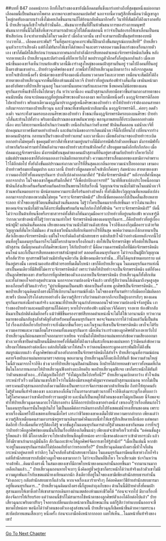 ##บทที่ 847 ถอดหน้ากาก
อีกทั้งในร่างของเขายังมีเลือดลมที่แข็งแกร่งอย่างถึงที่สุดขุมหนึ่งแผ่ออกมา เลือดลมนี้เปี่ยมล้นมากไพศาล มากพอจะเขย่าคลอนแปดทิศ!
นอกจากนี้ความรู้สึกที่เหมือนว่ามีภูเขาลูกใหญ่กดทับลงมาบนร่างซึ่งไม่เคยเกิดขึ้นมานานก็ได้ย้อนกลับคืนมาอีกครั้ง วินาทีที่สัมผัสได้ถึงแรงกดทับนี้ ป๋ายเสี่ยวฉุนก็เข้าใจทันทีว่านั่นคือ...พันธนาการขั้นที่สี่ในห้าพันธนาการของร่างกายมนุษย์!
พันธนาการชั้นนี้ไม่ใช่สิ่งที่เขาจะสามารถฝ่าทะลุไปได้ตั้งแต่ตอนนี้ ทว่าจำเป็นต้องรอให้เขาเลื่อนเป็นคนฟ้าเสียก่อน ถึงจะทำลายมันได้ในรวดเดียว!
เมื่อถึงเวลานั้น เขาก็จะสามารถฝึกขั้นสุดท้ายของบทมิวางวายได้...
เลือดคงกระพัน!!
“ในที่สุดกระดูกคงกระพันก็ฝึกมาถึงขั้นสมบูรณ์แบบเสียที!” ป๋ายเสี่ยวฉุนหัวเราะร่าเสียงดัง แต่ยังไม่ทันรอให้เขาได้ลำพองใจและตรวจสอบความแข็งแกร่งของเรือนกายตัวเอง เขาก็สัมผัสได้เสียก่อนว่าบนนภากาศนอกถ้ำกำลังมีการสืบทอดตำแหน่งจักรพรรดิหมิงเกิดขึ้น
หลังจากหายตะลึง ป๋ายเสี่ยวฉุนสะบัดร่างหนึ่งทีก็หายวับไป พอปรากฏตัวอีกครั้งก็อยู่นอกถ้ำแล้ว เมื่อเงยหน้าขึ้นมองเขาจึงเห็นว่าบนท้องฟ้าเวลานี้มีเงาร่างสูงใหญ่ของคนเฝ้าสุสานยืนอยู่ รวมไปถึงคนที่ยืนอยู่ฝั่งตรงข้ามเขาอย่าง...ป๋ายฮ่าวลูกศิษย์ของเขา!
ภาพนี้ทำให้ป๋ายเสี่ยวฉุนเบิกตากว้าง หลังจากสูดลมหายใจเข้าลึกหนึ่งครั้ง นัยน์ตาของเขาที่จ้องมองนิ่งก็เผยแววคาดหวังและอวยพร
เหมือนจะสัมผัสได้ถึงสายตาของป๋ายเสี่ยวฉุนจากพื้นที่ต้องห้ามแม่น้ำอเวจี ป๋ายฮ่าวที่อยู่บนท้องฟ้าร่างสั่นเทิ้ม เขาผินหน้ามามองยังทิศทางที่ป๋ายเสี่ยวฉุนอยู่ ในดวงตานั้นเผยความรักและเคารพ ซึ่งพอคนไม่น้อยของแดนทุรกันดารเห็นเข้าก็อึ้งงันไปตามๆ กัน
ทว่าเวลานี้เอง คนเฝ้าสุสานกลับยกมือขวาขึ้นท่ามกลางสายตาของคนนับหมื่น ก่อนจะปลดมงกุฎที่อยู่บนศีรษะของตัวเองลงมา พอโบกมือหนึ่งครั้ง มงกุฎจักรพรรดิก็ลอยไปหาป๋ายฮ่าว
พริบตาเดียวมงกุฎก็มาปรากฏอยู่เหนือศีรษะของป๋ายฮ่าว ทำให้ป๋ายฮ่าวจำต้องถอนสายตากลับมาจากการมองป๋ายเสี่ยวฉุน และชั่วขณะที่เขาหันหน้ากลับมานั้น มงกุฎจักรพรรดิก็...ค่อยๆ ลดตัวลงต่ำ จนกระทั่งสวมครอบลงบนศีรษะของป๋ายฮ่าว
ชั่วขณะที่มงกุฎจักรพรรดิครอบลงบนศีรษะ ป๋ายฮ่าวก็สั่นสะท้านไปทั้งร่าง พริบตานั้นปราณของเขาพลันพวยพุ่ง พลานุภาพสยบก็ยิ่งระเบิดออกอย่างต่อเนื่อง ตบะไต่ทะยานเหนือล้ำเกินกว่าคนฟ้า เหนือล้ำเกินกว่าครึ่งเทพ!
ฟ้าดินสั่นคลอน แม่น้ำอเวจีที่ปกคลุมนภากาศซัดสาดอย่างบ้าคลั่ง และต้นกำเนิดของการเกิดแม่น้ำอเวจีนี้ก็เปลี่ยนไป เปลี่ยนจากร่างของคนเฝ้าสุสาน กลายมาเป็นร่างของป๋ายฮ่าวแทน!
และเวลานี้เอง เมื่อพลังอำนาจของป๋ายฮ่าวระเบิดออกอย่างไม่หยุดยั้ง ชุดคลุมตัวยาวสีดำที่เขาสวมอยู่บนร่างก็มีมังกรทมิฬเก้าตัวลอยขึ้นมา มังกรทมิฬทั้งเก้าพากันร้องคำรามทำให้พลังอำนาจของป๋ายฮ่าวสะท้านฟ้าอีกครั้ง!
เสียงตูมตามดังอึกทึกกึกก้อง เมื่อปลดมงกุฎจักรพรรดิลง มังกรทมิฬบนชุดดำของคนเฝ้าสุสานที่ยืนอยู่ตรงข้ามกับป๋ายฮ่าวก็หายวับไป แม้แต่ปราณของเขาก็ยังอ่อนแอลงกว่าเดิมอีกหลายเท่าตัว ความแกร่ชราเสื่อมถอยของเขามิอาจอำพรางไว้ได้อีกต่อไป ทั้งยังถึงขั้นแผ่ปราณแห่งกาลเวลาไร้ที่สิ้นสุดและกลิ่นอายความเน่าเปื่อยออกมา
เขามองป๋ายฮ่าวพร้อมยกยิ้มมุมปาก และเวลานี้ ป๋ายฮ่าวที่สูดลมหายใจเข้าลึกก็ค่อยๆ ก้มหน้าลง สายตาของเขากวาดมองไปทั่วทั้งแดนทุรกันดาร ปากก็เปล่งคำออกมาสี่คำ!
“ข้าคือจักรพรรดิหมิง!” หลังจากสี่คำนี้หลุดออกจากปาก ในใจของเขาก็พูดเสริมอีกสี่คำ!
“ก็เพื่อปกป้องอาจารย์!”
วินาทีที่เขาเปล่งประโยคนี้ออกมา ฟ้าดินก็ส่งเสียงครืนครั่นพร้อมกันคล้ายเป็นพยานให้กับเรื่องนี้ วิญญาณจำนวนนับไม่ถ้วนในแม่น้ำอเวจีล้วนพากันหมอบกราบ นัยน์ตาเผยความกระตือรือร้นอย่างบ้าคลั่ง ทั้งยังมีเสียงวิญญาณที่แหลมดังเปล่งออกมาจากปากของพวกมันไม่หยุด
“คารวะจักรพรรดิหมิง!” เสียงนี้ซัดทอดออกไปเป็นคลื่นเสียงหลายระลอก หัวใจของทุกชีวิตบนพื้นดินล้วนสั่นคลอน ไม่รู้ว่าใครเป็นคนแรกที่เอ่ยขึ้นมา ทว่าไม่นานเสียงของคนจำนวนนับไม่ถ้วนก็ดังกระหึ่มขึ้นพร้อมกันจนกึกก้องไปทั้งฟ้าดิน
“คารวะจักรพรรดิหมิง!!”
บัดนี้ไม่ว่าจะเป็นต้าเทียนซือหรือราชาสวรรค์ทั้งสี่ต่างก็หันมากุมมือคารวะป๋ายฮ่าวที่อยู่บนท้องฟ้า พวกเขารู้ดีว่ากาลเวลาข้างหน้าที่ไม่รู้ว่ายาวนานเท่าไหร่ จักรพรรดิหมิงของแดนทุรกันดาร...ก็คือป๋ายฮ่าวที่อยู่เบื้องหน้าผู้นี้!
แผ่นดินสั่นคลอน เสียงของคนจำนวนนับไม่ถ้วนดังสะท้อน โจวอีซิงเองก็กุมมือคารวะด้วยจิตวิญญาณที่สั่นไหวไม่มั่นคง ส่วนซ่งเชวียนั้นกลับฮึกเหิมอย่างไร้ที่สิ้นสุด พอคิดว่าตนเองได้กลายมาเป็นสัตว์เลี้ยงของจักรพรรดิหมิง แม้ในใจจะยังคิดถึงสำนักสยบธาร แต่กลับเข้าใจดีว่าอย่างน้อยหลังจากนี้ไป ตนที่อยู่ในแดนทุรกันดารก็จะไม่มีใครกล้ามาหาเรื่องอีกแล้ว
ต่อให้เป็นจักรพรรดิขุย หรือต่อให้เป็นคนเฝ้าสุสาน บัดนี้ทุกคนต่างก็ก้มศีรษะน้อยๆ ให้กับป๋ายฮ่าว!
นี่คือความเคารพนับถือที่มีต่อจักรพรรดิหมิงคนใหม่ และก็เป็นการสืบทอดของราชสำนักขุยด้วย!
ตลอดทั้งแดนทุรกันดาร ไม่ว่าจะเป็นผู้ฝึกวิญญาณหรือสัตว์ร้าย ทุกสรรพชีวิตล้วนมีท่าทีดุจเดียวกัน มีเพียงคนเดียวเท่านั้น...ที่ไม่ได้คุกเข่าหมอบกราบ แต่ยืนอยู่ตรงนั้น เงยหน้ามองท้องฟ้าด้วยรอยยิ้มเต็มใบหน้า เขาก็คือป๋ายเสี่ยวฉุน
ในแดนทุรกันดารแห่งนี้ เขาเป็นคนเดียวที่มีสิทธิ์ไม่คารวะจักรพรรดิหมิง!
เพราะว่าต่อให้ป๋ายฮ่าวจะเป็นจักรพรรดิหมิง แต่ก็ยังคงเป็นลูกศิษย์ของเขา สำหรับการที่ลูกศิษย์ของตัวเองกลายเป็นจักรพรรดิหมิง ป๋ายเสี่ยวฉุนก็ทั้งฮึกเหิมและทั้งลำพองใจอย่างสุดประมาณ นอกจากความปลงอนิจจังแล้ว เขายังรู้สึกว่าตนได้เดินมาถึงจุดสูงสุดของเกือบครึ่งชีวิตแล้วจริงๆ
“คู่บำเพ็ญตนเป็นคนฟ้า พ่อตาเป็นครึ่งเทพ ลูกศิษย์เป็นจักรพรรดิหมิง...” พอป๋ายเสี่ยวฉุนคิดมาถึงตรงนี้ก็ให้เบิกบานในอารมณ์ยิ่งนัก ในใจของเขารื่นรมย์ราวกับมีดอกไม้ผลิดอกสะพรั่ง ปลอดโปร่งโล่งสบายอย่างยิ่ง มีความรู้สึกราวกับว่าตนต่างหากถึงจะเป็นผู้บงการลับๆ ของแดนทุรกันดารแห่งนี้อย่างแท้จริง
และขณะที่ป๋ายเสี่ยวฉุนกำลังทอดถอนใจด้วยความปลงอนิจจังอยู่นั้น เงาร่างของป๋ายฮ่าวและคนเฝ้าสุสานก็ได้ค่อยๆ หายไปจากท้องฟ้า แม่น้ำอเวจีก็ค่อยๆ จางหาย ท้องฟ้ากลับคืนมาเป็นปกติดังเดิมอีกครั้ง
แม้ว่าพิธีขึ้นครองราชย์สืบทอดตำแหน่งนี้จะไม่ได้ใช้เวลานานนัก ทว่าความหมายของมันกลับสูงล้ำสำคัญยิ่งสำหรับคนทั้งแดนทุรกันดาร พอจะจินตนาการได้ว่านับแต่วันนี้เป็นต้นไป เรื่องเล่าลือเกี่ยวกับป๋ายฮ่าวจะยิ่งมีมากขึ้นเรื่อยๆ และในฐานะที่เขาเป็นจักรพรรดิหมิง เขาก็จะได้รับความเคารพและความเลื่อมใสจากคนทั้งแดนทุรกันดาร
เมื่อเห็นว่าเงาร่างของลูกศิษย์ตัวเองหายวับไป ป๋ายเสี่ยวฉุนก็ผ่อนลมหายใจออกมายาวเหยียด จากนั้นถึงได้หยิบเอาแผ่นหยกส่งข้อความเสียงออกมา ช่วงเวลาที่เขาปิดด่านฝึกตนนี้มีหลายครั้งที่สัมผัสได้ถึงแรงสั่นสะเทือนของแผ่นหยก รู้ว่ามีคนส่งข้อความเสียงมาให้ตนอย่างต่อเนื่อง แต่กลับไม่มีเวลาให้สนใจ ทว่าตอนนี้พอกระดูกคงกระพันฝึกได้ถึงขั้นสมบูรณ์แบบแล้ว ทั้งลูกศิษย์ของตัวเองยังกลายเป็นจักรพรรดิหมิงได้สำเร็จ ป๋ายเสี่ยวฉุนที่อารมณ์ผ่อนคลายจึงหยิบเอาแผ่นหยกมาตรวจสอบดู
พอเอามาดู ป๋ายเสี่ยวฉุนก็อึ้งตะลึงไปทันที ข้อความส่วนใหญ่ในนี้ล้วนมาจากโจวอีซิง ช่วงเวลาที่ป๋ายเสี่ยวฉุนปิดด่านฝึกตน อีกฝ่ายได้ถ่ายทอดข่าวคราวทั้งหมดที่เกิดขึ้นในโลกภายนอกมาให้ป๋ายเสี่ยวฉุนฟังอย่างละเอียดยิบ
พอป๋ายเสี่ยวฉุนฟังจบ เขาก็ตระหนักได้ทันทีว่าตัวตนของตัวเอง...ยังไม่ถูกเปิดโปง!!
“ยังไม่ถูกเปิดโปงหรือนี่?” ป๋ายเสี่ยวฉุนเบิกตากว้าง หัวใจเต้นกระหน่ำรัวเร็ว แต่ไม่นานเขาก็เข้าใจว่าในนี้ต้องมีสาเหตุสำคัญมาจากคนเฝ้าสุสานแน่นอน หากไม่เป็นเพราะคนเฝ้าสุสานออกปากสั่งความก็ต้องเป็นเพราะการจัดการของพวกต้าเทียนซือ ถึงทำให้ทุกคนยังไม่รู้ตัวตนที่แท้จริงของเขา
และเขาเองก็เห็นว่าในบรรดาสามข่าวแรกที่โจวอีซิงส่งมาระบุเรื่องที่บอกว่าไม่รู้ใครคาดเดาว่าเขาคือป๋ายฮ่าวรวมอยู่ด้วย และนั่นก็เป็นเหตุให้ตัวตนของเขาไม่ถูกเปิดเผย นี่จึงพอจะทำให้ป๋ายเสี่ยวฉุนคาดเดาอะไรได้บางอย่าง
นี่ก็คือการปกป้องเขาอย่างหนึ่ง!
เขาเองก็รู้ว่าเรื่องที่ตนก่อไว้ในแดนทุรกันดารนั้นใหญ่เกินไป ไม่เป็นผลดีต่อการเดินทางกลับไปยังเขตแม่น้ำทงเทียนของตน เพราะหากเรื่องนี้แพร่ไปถึงเขตทงเทียนเมื่อไหร่ เกรงว่าชีวิตของเขาคงเต็มไปด้วยความยากลำบาก เพียงแต่ว่าความรู้สึกเหมือนคนสวมอาภรณ์หรูหรามาเดินยามค่ำคืนแบบนี้ทำให้เขารู้สึกเสียดายเล็กน้อย
แต่พอมาคิดอีกที เรื่องนี้คนที่ควรรู้ก็ต้องได้รู้ พวกชั้นสูงในแดนทุรกันดารต่างก็รู้ตัวตนของเขากันหมด การที่จะรู้ว่าป๋ายฮ่าวคือลูกศิษย์ของตนนั้นก็เป็นเรื่องที่ต้องเกิดขึ้นแน่ๆ เพียงแต่จะช้าหรือเร็วเท่านั้น
“แค่คนชั้นสูงรู้ก็พอแล้ว หึหึ มีโอกาสเดี๋ยวจะไปหาต้าเทียนซือดูสักหน่อย คราวนี้เขาคงต้องคารวะข้าด้วยกระมัง แล้วก็ยังมีราชาเก้านรกภูมินั่นอีก สักวันเถอะข้าจะให้ลูกศิษย์จัดการเขาให้รู้สำนัก!”
“เมื่อเป็นเช่นนี้ หากข้าจะอยู่ในแดนทุรกันดารต่อก็ไม่ปลอดภัยยิ่งกว่าหรอกหรือ?” ป๋ายเสี่ยวฉุนคิดมาถึงตรงนี้หัวใจก็เต้นกระหน่ำอยู่หลายที ทว่าลึกๆ ในใจกลับทิ้งสำนักสยบธารไม่ลง ในแดนทุรกันดารมีคนที่เขาห่วงใยก็จริง แต่ที่สำนักสยบธารกลับมีห่วงผูกใจของเขามากกว่า ไม่ว่าจะเป็นหลี่ชิงโหว โหวเสี่ยวเม่ย ซ่งจวินหว่าน จางต้าพั่ง...คิดมาถึงตรงนี้ ในสมองของเขาก็มีภาพใบหน้าของคนเหล่านั้นลอยขึ้นมา
“จากมานานมากเหลือเกินแล้ว...” ป๋ายเสี่ยวฉุนถอนหายใจเบาๆ นิ่งคิดอยู่ชั่วครู่เขาก็ตระหนักได้ว่าแท้จริงแล้วตัวเขาไม่มีความผูกพันอะไรกับเขตแม่น้ำทงเทียนมากนัก สิ่งเดียวที่อยู่ในใจของเขามีเพียงสำนักสยบธารเท่านั้น
“ช่างเถอะๆ กลับสำนักสยบธารก็แล้วกัน หากเจอเรื่องเลวร้ายจริงๆ ก็ค่อยคิดหาวิธีย้ายสำนักสยบธารมาอยู่ที่แดนทุรกันดาร...” ป๋ายเสี่ยวฉุนคิดมาถึงตรงนี้ก็ลูบคลำถุงเก็บของ ด้านในนี้มีป้ายคำสั่งที่คนเฝ้าสุสานมอบให้เขาซึ่งทำให้เขาสามารถเดินทางผ่านเขตต้องห้ามแห่งชีวิตได้
“ก่อนจะจากไป มีบางเรื่องที่ต้องจัดการให้เรียบร้อย แต่ว่าตอนนี้ข้าก็ไม่สามารถใช้หน้าตาของลูกศิษย์ตัวเองได้อีกต่อไปแล้ว” ป๋ายเสี่ยวฉุนกะพริบตาปริบๆ ใจอยากเปลี่ยนแปลงหน้าตาเป็นลักษณะอื่น แต่ก็รู้สึกว่าทำแบบนั้นออกจะขี้ขลาดไปหน่อย พอนึกได้ว่าตัวตนของตัวเองสูงส่งขนาดนี้ ป๋ายเสี่ยวฉุนก็เชิดหน้าขึ้นด้วยความทระนง สะบัดปลายแขนเสื้อเบาๆ หนึ่งครั้ง ก่อนจะเอามือดึงหน้ากากออก
เผยให้เห็น...โฉมหน้าที่แท้จริงของเขา!

------


[Go To Next Chapter]( ./285.md)